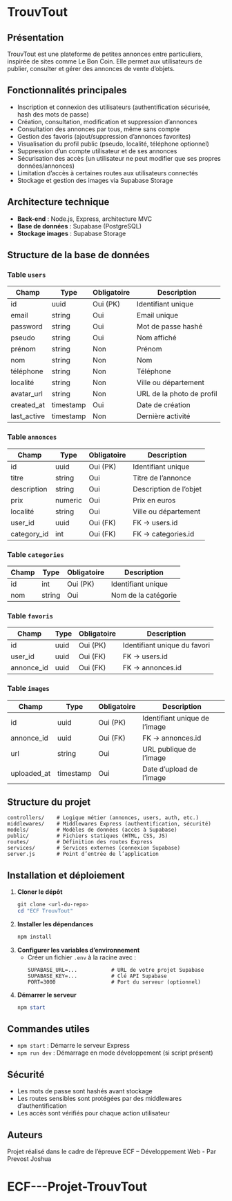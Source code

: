 # TrouvTout

## Présentation

TrouvTout est une plateforme de petites annonces entre particuliers, inspirée de sites comme Le Bon Coin. Elle permet aux utilisateurs de publier, consulter et gérer des annonces de vente d’objets.

## Fonctionnalités principales

- Inscription et connexion des utilisateurs (authentification sécurisée, hash des mots de passe)
- Création, consultation, modification et suppression d’annonces
- Consultation des annonces par tous, même sans compte
- Gestion des favoris (ajout/suppression d’annonces favorites)
- Visualisation du profil public (pseudo, localité, téléphone optionnel)
- Suppression d’un compte utilisateur et de ses annonces
- Sécurisation des accès (un utilisateur ne peut modifier que ses propres données/annonces)
- Limitation d’accès à certaines routes aux utilisateurs connectés
- Stockage et gestion des images via Supabase Storage

## Architecture technique

- **Back-end** : Node.js, Express, architecture MVC
- **Base de données** : Supabase (PostgreSQL)
- **Stockage images** : Supabase Storage

## Structure de la base de données

### Table `users`

| Champ       | Type      | Obligatoire | Description               |
| ----------- | --------- | ----------- | ------------------------- |
| id          | uuid      | Oui (PK)    | Identifiant unique        |
| email       | string    | Oui         | Email unique              |
| password    | string    | Oui         | Mot de passe hashé        |
| pseudo      | string    | Oui         | Nom affiché               |
| prénom      | string    | Non         | Prénom                    |
| nom         | string    | Non         | Nom                       |
| téléphone   | string    | Non         | Téléphone                 |
| localité    | string    | Non         | Ville ou département      |
| avatar_url  | string    | Non         | URL de la photo de profil |
| created_at  | timestamp | Oui         | Date de création          |
| last_active | timestamp | Non         | Dernière activité         |

### Table `annonces`

| Champ       | Type    | Obligatoire | Description            |
| ----------- | ------- | ----------- | ---------------------- |
| id          | uuid    | Oui (PK)    | Identifiant unique     |
| titre       | string  | Oui         | Titre de l’annonce     |
| description | string  | Oui         | Description de l’objet |
| prix        | numeric | Oui         | Prix en euros          |
| localité    | string  | Oui         | Ville ou département   |
| user_id     | uuid    | Oui (FK)    | FK → users.id          |
| category_id | int     | Oui (FK)    | FK → categories.id     |

### Table `categories`

| Champ | Type   | Obligatoire | Description         |
| ----- | ------ | ----------- | ------------------- |
| id    | int    | Oui (PK)    | Identifiant unique  |
| nom   | string | Oui         | Nom de la catégorie |

### Table `favoris`

| Champ      | Type | Obligatoire | Description                  |
| ---------- | ---- | ----------- | ---------------------------- |
| id         | uuid | Oui (PK)    | Identifiant unique du favori |
| user_id    | uuid | Oui (FK)    | FK → users.id                |
| annonce_id | uuid | Oui (FK)    | FK → annonces.id             |

### Table `images`

| Champ       | Type      | Obligatoire | Description                   |
| ----------- | --------- | ----------- | ----------------------------- |
| id          | uuid      | Oui (PK)    | Identifiant unique de l’image |
| annonce_id  | uuid      | Oui (FK)    | FK → annonces.id              |
| url         | string    | Oui         | URL publique de l’image       |
| uploaded_at | timestamp | Oui         | Date d’upload de l’image      |

## Structure du projet

```
controllers/    # Logique métier (annonces, users, auth, etc.)
middlewares/    # Middlewares Express (authentification, sécurité)
models/         # Modèles de données (accès à Supabase)
public/         # Fichiers statiques (HTML, CSS, JS)
routes/         # Définition des routes Express
services/       # Services externes (connexion Supabase)
server.js       # Point d’entrée de l’application
```

## Installation et déploiement

1. **Cloner le dépôt**
   ```powershell
   git clone <url-du-repo>
   cd "ECF TrouvTout"
   ```
2. **Installer les dépendances**
   ```powershell
   npm install
   ```
3. **Configurer les variables d’environnement**
   - Créer un fichier `.env` à la racine avec :
     ```env
     SUPABASE_URL=...           # URL de votre projet Supabase
     SUPABASE_KEY=...           # Clé API Supabase
     PORT=3000                  # Port du serveur (optionnel)
     ```
4. **Démarrer le serveur**
   ```powershell
   npm start
   ```

## Commandes utiles

- `npm start` : Démarre le serveur Express
- `npm run dev` : Démarrage en mode développement (si script présent)

## Sécurité

- Les mots de passe sont hashés avant stockage
- Les routes sensibles sont protégées par des middlewares d’authentification
- Les accès sont vérifiés pour chaque action utilisateur

## Auteurs

Projet réalisé dans le cadre de l’épreuve ECF – Développement Web - Par Prevost Joshua
# ECF---Projet-TrouvTout
